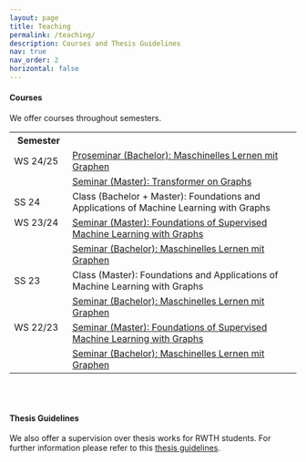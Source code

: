 ```yaml
---
layout: page
title: Teaching
permalink: /teaching/
description: Courses and Thesis Guidelines
nav: true
nav_order: 2
horizontal: false
---
```


<html>
<body>
<h4><b>Courses</b></h4>
<p> We offer courses throughout semesters.</p>
<table>
    <tr>
        <th>Semester</th>
        <th></th>
    </tr>
    <tr>
        <td>WS 24/25</td>
        <td><a href="../teaching/ws2024/ml_mit_graphen.md">Proseminar (Bachelor): Maschinelles Lernen mit Graphen</a></td>
    </tr>
    <tr>
        <td></td>
        <td><a href="../teaching/ws2024/tf_on_graph.md">Seminar (Master): Transformer on Graphs</a></td>
    </tr>
    <tr>
        <td>SS 24 &emsp;</td>
        <td>Class (Bachelor + Master): Foundations and Applications of Machine Learning with Graphs</td>
    </tr>
    <tr>
        <td>WS 23/24 &emsp;</td>
        <td><a href="../teaching/ws2023/foundations_ml_in_graph.md">Seminar (Master): Foundations of Supervised Machine Learning with Graphs</a></td>
    </tr>
    <tr>
        <td></td>
        <td><a href="../teaching/ws2023/ml_mit_graphen.md">Seminar (Bachelor): Maschinelles Lernen mit Graphen</a></td>
    </tr>
    <tr>
        <td>SS 23 &emsp;</td>
        <td>Class (Master): Foundations and Applications of Machine Learning with Graphs</td>
    </tr>
    <tr>
        <td></td>
        <td><a href="../teaching/ss2023/ml_mit_graphen.md">Seminar (Bachelor): Maschinelles Lernen mit Graphen</a></td>
    </tr>
    <tr>
        <td>WS 22/23 &emsp;</td>
        <td><a href="../teaching/ws2022/foundations_ml_in_graph.md">Seminar (Master): Foundations of Supervised Machine Learning with Graphs</a></td>
    </tr>
    <tr>
        <td></td>
        <td><a href="../teaching/ws2022/combinatorial_ml.md">Seminar (Bachelor): Maschinelles Lernen mit Graphen</a></td>
    </tr>
</table>
<br>
<br>
<h4><b>Thesis Guidelines</b></h4>
<p> We also offer a supervision over thesis works for RWTH students. For further information please refer to this <a href="../teaching/thesis.md">thesis guidelines</a>.</p>
<body>
<html>